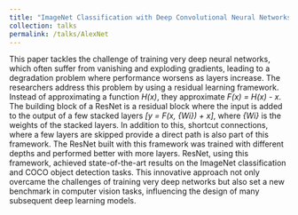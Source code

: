 ```yaml
---
title: "ImageNet Classification with Deep Convolutional Neural Networks"
collection: talks
permalink: /talks/AlexNet
---
```


This paper tackles the challenge of training very deep neural networks, which often suffer from vanishing and exploding gradients, leading to a degradation problem where performance worsens as layers increase. The researchers address this problem by using a residual learning framework. Instead of approximating a function *H(x)*, they approximate *F(x) = H(x) - x*.
The building block of a ResNet is a residual block where the input is added to the output of a few stacked layers *[y = F(x, {Wi}) + x]*, where *{Wi}* is the weights of the stacked layers. In addition to this, shortcut connections, where a few layers are skipped provide a direct path is also part of this framework. 
The ResNet built with this framework was trained with different depths and performed better with more layers. ResNet, using this framework, achieved state-of-the-art results on the ImageNet classification and COCO object detection tasks.
This innovative approach not only overcame the challenges of training very deep networks but also set a new benchmark in computer vision tasks, influencing the design of many subsequent deep learning models.
